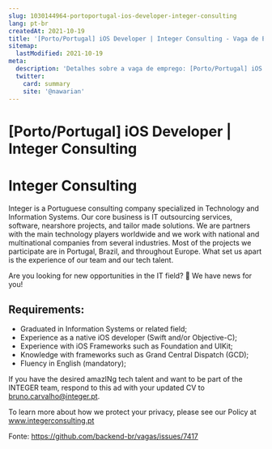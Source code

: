 ```yaml
---
slug: 1030144964-portoportugal-ios-developer-integer-consulting
lang: pt-br
createdAt: 2021-10-19
title: '[Porto/Portugal] iOS Developer | Integer Consulting - Vaga de Emprego'
sitemap:
  lastModified: 2021-10-19
meta:
  description: 'Detalhes sobre a vaga de emprego: [Porto/Portugal] iOS Developer | Integer Consulting'
  twitter:
    card: summary
    site: '@nawarian'
---
```


# [Porto/Portugal] iOS Developer | Integer Consulting

# Integer Consulting

Integer is a Portuguese consulting company specialized in Technology and Information Systems. Our core business is IT outsourcing services, software, nearshore projects, and tailor made solutions. We are partners with the main technology players worldwide and we work with national and multinational companies from several industries. Most of the projects we participate are in Portugal, Brazil, and throughout Europe. What set us apart is the experience of our team and our tech talent.

Are you looking for new opportunities in the IT field? 👀 We have news for you!

## Requirements: 

- Graduated in Information Systems or related field;
- Experience as a native iOS developer (Swift and/or Objective-C);
- Experience with iOS Frameworks such as Foundation and UIKit;
- Knowledge with frameworks such as Grand Central Dispatch (GCD);
- Fluency in English (mandatory);

If you have the desired amazINg tech talent and want to be part of the INTEGER team, respond to this ad with your updated CV to bruno.carvalho@integer.pt.

To learn more about how we protect your privacy, please see our Policy at www.integerconsulting.pt


Fonte: https://github.com/backend-br/vagas/issues/7417